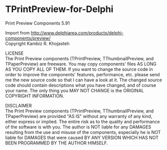 # TPrintPreview-for-Delphi

Print Preview Components 5.91

Import from http://www.delphiarea.com/products/delphi-components/preview/  
Copyright Kambiz R. Khojasteh

LICENSE  
The Print Preview components (TPrintPreview, TThumbnailPreview, and TPaperPreview) are freeware. You may copy components' files AS LONG AS YOU COPY ALL OF THEM. If you want to change the source code in order to improve the components' features, performance, etc. please send me the new source code so that I can have a look at it. The changed source code should contain descriptions what you have changed, and of course your name. The only thing you MAY NOT CHANGE is the ORIGINAL COPYRIGHT INFORMATION.

DISCLAIMER  
The Print Preview components (TPrintPreview, TThumbnailPreview, and TPaperPreview) are provided "AS IS" without any warranty of any kind, either express or implied. The entire risk as to the quality and performance of the software is with you. The author is NOT liable for any DAMAGES resulting from the use and misuse of the components, especially he is NOT liable for DAMAGES that were caused BY ANY VERSION WHICH HAS NOT BEEN PROGRAMMED BY THE AUTHOR HIMSELF.